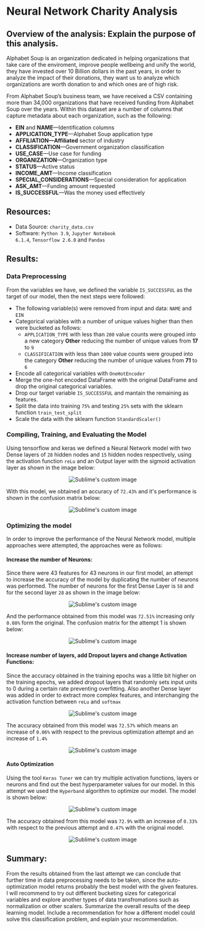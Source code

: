 # Neural Network Charity Analysis
## Overview of the analysis: Explain the purpose of this analysis.
Alphabet Soup is an organization dedicated in helping organizations that take care of the enviroment, improve people wellbeing and unify the world, they have invested over 10 Billion dollars in the past years, in order to analyze the impact of their donations, they want us to analyze which organizations are worth donation to and which ones are of high risk.

From Alphabet Soup’s business team, we have received a CSV containing more than 34,000 organizations that have received funding from Alphabet Soup over the years. Within this dataset are a number of columns that capture metadata about each organization, such as the following:
* **EIN** and **NAME**—Identification columns
* **APPLICATION_TYPE**—Alphabet Soup application type
* **AFFILIATION—Affiliated** sector of industry
* **CLASSIFICATION**—Government organization classification
* **USE_CASE**—Use case for funding
* **ORGANIZATION**—Organization type
* **STATUS**—Active status
* **INCOME_AMT**—Income classification
* **SPECIAL_CONSIDERATIONS**—Special consideration for application
* **ASK_AMT**—Funding amount requested
* **IS_SUCCESSFUL**—Was the money used effectively

## Resources:
* Data Source: <code>charity_data.csv</code>
* Software: <code>Python 3.9</code>, <code>Jupyter Notebook 6.1.4</code>, <code>Tensorflow 2.6.0</code> and <code>Pandas</code>
## Results: 

### Data Preprocessing
From the variables we have, we defined the variable <code>IS_SUCCESSFUL</code> as the target of our model, then the next steps were followed:
* The following variable(s) were removed from input and data: <code>NAME</code> and <code>EIN</code>
* Categorical variables with a number of unique values higher than then were bucketed as follows:
  * <code>APPLICATION_TYPE</code> with less than <code>200</code> value counts were grouped into a new category **Other** reducing the number of unique values from **17** to <code>9</code>
  * <code>CLASSIFICATION</code> with less than <code>1000</code> value counts were grouped into the category **Other** reducing the number of unique values from **71** to <code>6</code>
* Encode all categorical variables with <code>OneHotEncoder</code>
* Merge the one-hot encoded DataFrame with the original DataFrame and drop the original categorical variables.
* Drop our target variable <code>IS_SUCCESSFUL</code> and mantain the remaining as features.
* Split the data into training <code>75%</code> and testing <code>25%</code> sets with the sklearn function <code>train_test_split</code>
* Scale the data with the sklearn function <code>StandardScaler()</code>

### Compiling, Training, and Evaluating the Model
Using tensorflow and keras we defined a Neural Network model with two Dense layers of <code>28</code> hidden nodes and <code>15</code> hidden nodes respectively, using the activation function <code>reLu</code> and an Output layer with the sigmoid activation layer as shown in the image below: 

<p align="center">
  <img src="./Resources/model_original.png" alt="Sublime's custom image"/>
</p>

With this model, we obtained an accuracy of <code>72.43%</code> and it's performance is shown in the confusion matrix below: 

<p align="center">
  <img src="./Resources/Original_ConfusionMatrix.png" alt="Sublime's custom image"/>
</p>

### Optimizing the model
In order to improve the performance of the Neural Network model, multiple approaches were attempted, the approaches were as follows:
#### Increase the number of Neurons:
Since there were 43 features for 43 neurons in our first model, an attempt to increase the accuracy of the model by duplicating the number of neurons was performed. The number of neurons for the first Dense Layer is <code>58</code> and for the second layer <code>28</code> as shown in the image below:

<p align="center">
  <img src="./Resources/model_attempt1.png" alt="Sublime's custom image"/>
</p>

And the performance obtained from this model was <code>72.51%</code> increasing only <code>0.08%</code> form the original. The confusion matrix for the attempt 1 is shown below:

<p align="center">
  <img src="./Resources/Attempt1_ConfusionMatrix.png" alt="Sublime's custom image"/>
</p>

#### Increase number of layers, add Dropout layers and change Activation Functions:
Since the accuracy obtained in the training epochs was a little bit higher on the training epochs, we added dropout layers that randomly sets input units to 0 during a certain rate preventing overfitting. Also another Dense layer was added in order to extract more complex features, and interchanging the activation function between <code>reLu</code> and <code>softmax</code>

<p align="center">
  <img src="./Resources/model_attempt2.png" alt="Sublime's custom image"/>
</p>

The accuracy obtained from this model was <code>72.57%</code> which means an increase of <code>0.06%</code> with respect to the previous optimization attempt and an increase of <code>1.4%</code>

<p align="center">
  <img src="./Resources/Attempt2_ConfusionMatrix.png" alt="Sublime's custom image"/>
</p>

#### Auto Optimization
Using the tool <code>Keras Tuner</code> we can try multiple activation functions, layers or neurons and find out the best hyperparameter values for our model. In this attempt we used the <code>Hyperband</code> algorithm to optimize our model. The model is shown below:

<p align="center">
  <img src="./Resources/model_attempt3.png" alt="Sublime's custom image"/>
</p>

The accuracy obtained from this model was <code>72.9%</code> with an increase of <code>0.33%</code> with respect to the previous attempt and <code>0.47%</code> with the original model.

<p align="center">
  <img src="./Resources/Attempt3_ConfusionMatrix.png" alt="Sublime's custom image"/>
</p>

## Summary: 

From the results obtained from the last attempt we can conclude that further time in data preprocessing needs to be taken, since the auto-optimization model returns probably the best model with the given features. I will recommend to try out different bucketing sizes for categorical variables and explore another types of data transfromations such as normalization or other scalers.
Summarize the overall results of the deep learning model. Include a recommendation for how a different model could solve this classification problem, and explain your recommendation.
